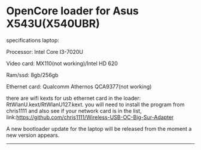 # OpenCore loader for Asus X543U(X540UBR)


specifications laptop:

Processor: Intel Core I3-7020U

Video card: MX110(not working)/Intel HD 620

Ram/ssd: 8gb/256gb

Ethernet card: Qualcomm Athernos QCA9377(not working)

there are wifi kexts for usb ethernet card in the loader: RtWlanU.kext/RtWlanU127.kext. 
you will need to install the program from chris1111 and also see if your network card is in the list, link:https://github.com/chris1111/Wireless-USB-OC-Big-Sur-Adapter

A new bootloader update for the laptop will be released from the moment a new version appears.

----


